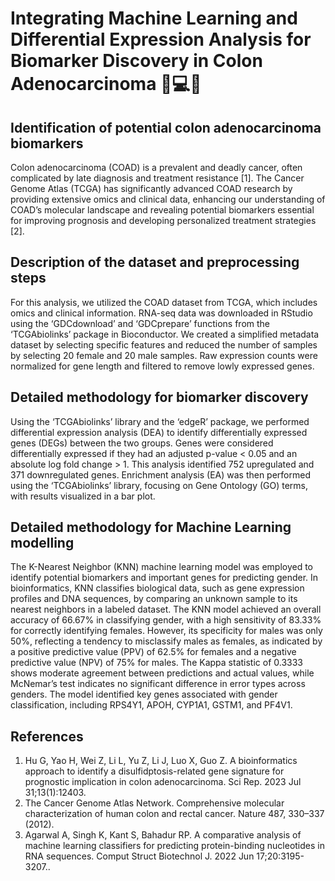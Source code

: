 # Integrating Machine Learning and Differential Expression Analysis for Biomarker Discovery in Colon Adenocarcinoma 🧬💻🤖
 ## Identification of potential colon adenocarcinoma biomarkers 
Colon adenocarcinoma (COAD) is a prevalent and deadly cancer, often complicated by late diagnosis and treatment resistance [1]. The Cancer Genome Atlas (TCGA) has significantly advanced COAD research by providing extensive omics and clinical data, enhancing our understanding of COAD’s molecular landscape and revealing potential biomarkers essential for improving prognosis and developing personalized treatment strategies [2].
## Description of the dataset and preprocessing steps 
For this analysis, we utilized the COAD dataset from TCGA, which includes omics and clinical information. RNA-seq data was downloaded in RStudio using the ‘GDCdownload’ and ‘GDCprepare’ functions from the ‘TCGAbiolinks’ package in Bioconductor. We created a simplified metadata dataset by selecting specific features and reduced the number of samples by selecting 20 female and 20 male samples. Raw expression counts were normalized for gene length and filtered to remove lowly expressed genes. 
## Detailed methodology for biomarker discovery 
Using the ‘TCGAbiolinks’ library and the ‘edgeR’ package, we performed differential expression analysis (DEA) to identify differentially expressed genes (DEGs) between the two groups. Genes were considered differentially expressed if they had an adjusted p-value < 0.05 and an absolute log fold change > 1. This analysis identified 752 upregulated and 371 downregulated genes. Enrichment analysis (EA) was then performed using the ‘TCGAbiolinks’ library, focusing on Gene Ontology (GO) terms, with results visualized in a bar plot.
## Detailed methodology for Machine Learning modelling
The K-Nearest Neighbor (KNN) machine learning model was employed to identify potential biomarkers and important genes for predicting gender. In bioinformatics, KNN classifies biological data, such as gene expression profiles and DNA sequences, by comparing an unknown sample to its nearest neighbors in a labeled dataset. The KNN model achieved an overall accuracy of 66.67% in classifying gender, with a high sensitivity of 83.33% for correctly identifying females. However, its specificity for males was only 50%, reflecting a tendency to misclassify males as females, as indicated by a positive predictive value (PPV) of 62.5% for females and a negative predictive value (NPV) of 75% for males. The Kappa statistic of 0.3333 shows moderate agreement between predictions and actual values, while McNemar’s test indicates no significant difference in error types across genders. The model identified key genes associated with gender classification, including RPS4Y1, APOH, CYP1A1, GSTM1, and PF4V1. 
## References
1. Hu G, Yao H, Wei Z, Li L, Yu Z, Li J, Luo X, Guo Z. A bioinformatics approach to identify a disulfidptosis-related gene signature for prognostic implication in colon adenocarcinoma. Sci Rep. 2023 Jul 31;13(1):12403.
2. The Cancer Genome Atlas Network. Comprehensive molecular characterization of human colon and rectal cancer. Nature 487, 330–337 (2012).
3. Agarwal A, Singh K, Kant S, Bahadur RP. A comparative analysis of machine learning classifiers for predicting protein-binding nucleotides in RNA sequences. Comput Struct Biotechnol J. 2022 Jun 17;20:3195-3207..

